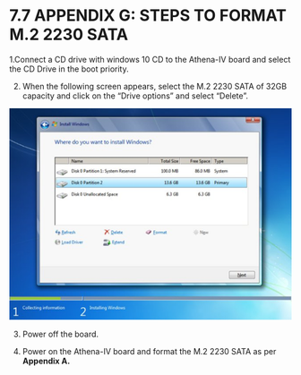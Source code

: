 # 7.7 APPENDIX G: STEPS TO FORMAT M.2 2230 SATA

1.Connect a CD drive with windows 10 CD to the Athena-IV board and select the CD Drive in the boot priority.

2. When the following screen appears, select the M.2 2230 SATA of 32GB capacity and click on the “Drive options” and select “Delete”.

![](../../../../.gitbook/assets/image%20%2847%29.png)

3. Power off the board.

4. Power on the Athena-IV board and format the M.2 2230 SATA as per **Appendix A.**





